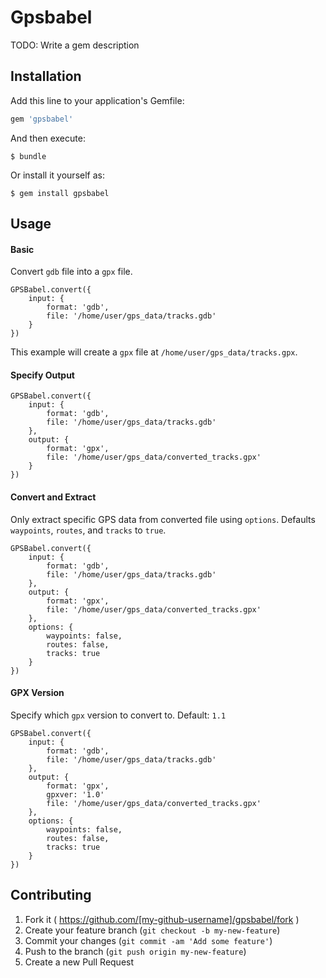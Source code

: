 # Gpsbabel

TODO: Write a gem description

## Installation

Add this line to your application's Gemfile:

```ruby
gem 'gpsbabel'
```

And then execute:

    $ bundle

Or install it yourself as:

    $ gem install gpsbabel

## Usage

#### Basic

Convert `gdb` file into a `gpx` file.

	GPSBabel.convert({
		input: {
			format: 'gdb',
			file: '/home/user/gps_data/tracks.gdb'
		}
	})

This example will create a `gpx` file at `/home/user/gps_data/tracks.gpx`.

#### Specify Output

	GPSBabel.convert({
		input: {
			format: 'gdb',
			file: '/home/user/gps_data/tracks.gdb'
		},
		output: {
			format: 'gpx',
			file: '/home/user/gps_data/converted_tracks.gpx'
		}
	})

#### Convert and Extract

Only extract specific GPS data from converted file using `options`. Defaults `waypoints`, `routes`, and `tracks` to `true`.

	GPSBabel.convert({
		input: {
			format: 'gdb',
			file: '/home/user/gps_data/tracks.gdb'
		},
		output: {
			format: 'gpx',
			file: '/home/user/gps_data/converted_tracks.gpx'
		},
		options: {
			waypoints: false,
			routes: false,
			tracks: true
		}
	})

#### GPX Version

Specify which `gpx` version to convert to. Default: `1.1`

	GPSBabel.convert({
		input: {
			format: 'gdb',
			file: '/home/user/gps_data/tracks.gdb'
		},
		output: {
			format: 'gpx',
			gpxver: '1.0'
			file: '/home/user/gps_data/converted_tracks.gpx'
		},
		options: {
			waypoints: false,
			routes: false,
			tracks: true
		}
	})

## Contributing

1. Fork it ( https://github.com/[my-github-username]/gpsbabel/fork )
2. Create your feature branch (`git checkout -b my-new-feature`)
3. Commit your changes (`git commit -am 'Add some feature'`)
4. Push to the branch (`git push origin my-new-feature`)
5. Create a new Pull Request
